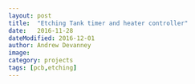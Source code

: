 ```yaml
---
layout: post
title:  "Etching Tank timer and heater controller"
date:   2016-11-28
dateModified: 2016-12-01
author: Andrew Devanney
image:
category: projects
tags: [pcb,etching]
---
```


<!--more-->
